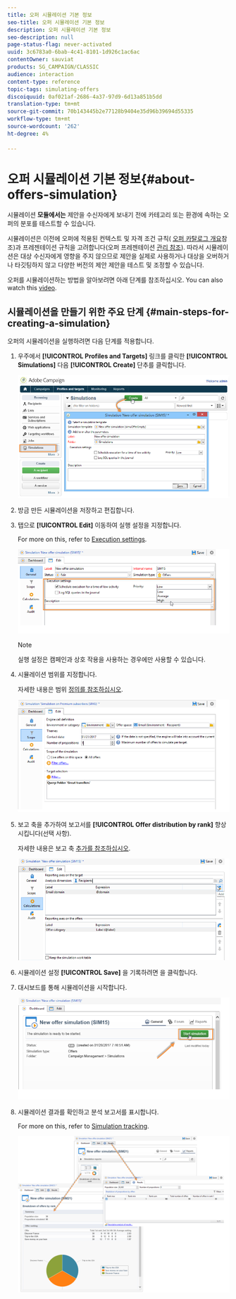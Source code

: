 ```yaml
---
title: 오퍼 시뮬레이션 기본 정보
seo-title: 오퍼 시뮬레이션 기본 정보
description: 오퍼 시뮬레이션 기본 정보
seo-description: null
page-status-flag: never-activated
uuid: 3c6783a0-6bab-4c41-8101-1d926c1ac6ac
contentOwner: sauviat
products: SG_CAMPAIGN/CLASSIC
audience: interaction
content-type: reference
topic-tags: simulating-offers
discoiquuid: 0af021af-2686-4a37-97d9-6d13a851b5dd
translation-type: tm+mt
source-git-commit: 70b143445b2e77128b9404e35d96b39694d55335
workflow-type: tm+mt
source-wordcount: '262'
ht-degree: 4%

---
```



# 오퍼 시뮬레이션 기본 정보{#about-offers-simulation}

시뮬레이션 **모듈에서는** 제안을 수신자에게 보내기 전에 카테고리 또는 환경에 속하는 오퍼의 분포를 테스트할 수 있습니다.

시뮬레이션은 이전에 오퍼에 적용된 컨텍스트 및 자격 조건 규칙( [오퍼 카탈로그 개요](../../interaction/using/offer-catalog-overview.md)참조)과 프레젠테이션 규칙을 고려합니다(오퍼 프레젠테이션 [관리 참조](../../interaction/using/managing-offer-presentation.md)). 따라서 시뮬레이션은 대상 수신자에게 영향을 주지 않으므로 제안을 실제로 사용하거나 대상을 오버하거나 타깃팅하지 않고 다양한 버전의 제안 제안을 테스트 및 조정할 수 있습니다.

오퍼를 시뮬레이션하는 방법을 알아보려면 아래 단계를 참조하십시오. You can also watch this [video](https://helpx.adobe.com/campaign/classic/how-to/simulate-offer-in-acv6.html?playlist=/ccx/v1/collection/product/campaign/classic/segment/digital-marketers/explevel/intermediate/applaunch/introduction/collection.ccx.js&amp;ref=helpx.adobe.com).

## 시뮬레이션을 만들기 위한 주요 단계 {#main-steps-for-creating-a-simulation}

오퍼의 시뮬레이션을 실행하려면 다음 단계를 적용합니다.

1. 우주에서 **[!UICONTROL Profiles and Targets]** 링크를 클릭한 **[!UICONTROL Simulations]** 다음 **[!UICONTROL Create]** 단추를 클릭합니다.

   ![](assets/offer_simulation_001.png)

1. 방금 만든 시뮬레이션을 저장하고 편집합니다.
1. 탭으로 **[!UICONTROL Edit]** 이동하여 실행 설정을 지정합니다.

   For more on this, refer to [Execution settings](../../interaction/using/execution-settings.md).

   ![](assets/offer_simulation_003.png)

   >[!NOTE]
   >
   >실행 설정은 캠페인과 상호 작용을 사용하는 경우에만 사용할 수 있습니다.

1. 시뮬레이션 범위를 지정합니다.

   자세한 내용은 범위 [정의를 참조하십시오](../../interaction/using/simulation-scope.md#definition-of-the-scope).

   ![](assets/offer_simulation_004.png)

1. 보고 축을 추가하여 보고서를 **[!UICONTROL Offer distribution by rank]** 향상시킵니다(선택 사항).

   자세한 내용은 보고 축 [추가를 참조하십시오](../../interaction/using/simulation-scope.md#adding-reporting-axes).

   ![](assets/offer_simulation_005.png)

1. 시뮬레이션 설정 **[!UICONTROL Save]** 을 기록하려면 을 클릭합니다.
1. 대시보드를 통해 시뮬레이션을 시작합니다.

   ![](assets/offer_simulation_006.png)

1. 시뮬레이션 결과를 확인하고 분석 보고서를 표시합니다.

   For more on this, refer to [Simulation tracking](../../interaction/using/simulation-tracking.md).

   ![](assets/offer_simulation_007.png)
